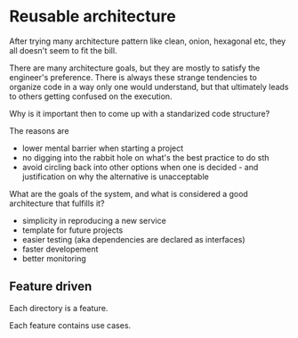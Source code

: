 # Reusable architecture 


After trying many architecture pattern like clean, onion, hexagonal etc, they all doesn't seem to fit the bill.


There are many architecture goals, but they are mostly to satisfy the engineer's preference. There is always these strange tendencies to organize code in a way only one would understand, but that ultimately leads to others getting confused on the execution.

Why is it important then to come up with a standarized code structure?

The reasons are
- lower mental barrier when starting a project
- no digging into the rabbit hole on what's the best practice to do sth
- avoid circling back into other options when one is decided - and justification on why the alternative is unacceptable


What are the goals of the system, and what is considered a good architecture that fulfills it?


- simplicity in reproducing a new service
- template for future projects
- easier testing (aka dependencies are declared as interfaces)
- faster developement
- better monitoring

## Feature driven
Each directory is a feature.

Each feature contains use cases.
